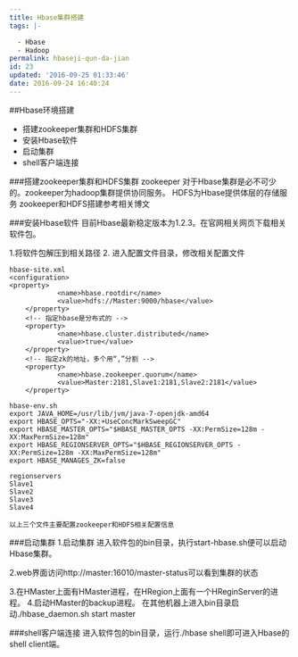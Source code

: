 ```yaml
---
title: Hbase集群搭建
tags: |-

  - Hbase
  - Hadoop
permalink: hbaseji-qun-da-jian
id: 23
updated: '2016-09-25 01:33:46'
date: 2016-09-24 16:40:24
---
```


##Hbase环境搭建
* 搭建zookeeper集群和HDFS集群
* 安装Hbase软件
* 启动集群
* shell客户端连接

###搭建zookeeper集群和HDFS集群
zookeeper 对于Hbase集群是必不可少的。zookeeper为hadoop集群提供协同服务。
HDFS为Hbase提供体层的存储服务
zookeeper和HDFS搭建参考相关博文

###安装Hbase软件
目前Hbase最新稳定版本为1.2.3。在官网相关网页下载相关软件包。

1.将软件包解压到相关路径
2. 进入配置文件目录，修改相关配置文件


    hbase-site.xml
    <configuration>
	<property>
                <name>hbase.rootdir</name>
                <value>hdfs://Master:9000/hbase</value>
        </property>
		<!-- 指定hbase是分布式的 -->
        <property>
                <name>hbase.cluster.distributed</name>
                <value>true</value>
        </property>
		<!-- 指定zk的地址，多个用“,”分割 -->
        <property>
                <name>hbase.zookeeper.quorum</name>
                <value>Master:2181,Slave1:2181,Slave2:2181</value>
        </property>
</configuration>

    hbase-env.sh
    export JAVA_HOME=/usr/lib/jvm/java-7-openjdk-amd64
    export HBASE_OPTS="-XX:+UseConcMarkSweepGC"
    export HBASE_MASTER_OPTS="$HBASE_MASTER_OPTS -XX:PermSize=128m -XX:MaxPermSize=128m"
    export HBASE_REGIONSERVER_OPTS="$HBASE_REGIONSERVER_OPTS -XX:PermSize=128m -XX:MaxPermSize=128m"
    export HBASE_MANAGES_ZK=false

    regionservers
    Slave1
    Slave2
    Slave3
    Slave4

    以上三个文件主要配置zookeeper和HDFS相关配置信息

###启动集群
1.启动集群
进入软件包的bin目录，执行start-hbase.sh便可以启动Hbase集群。

2.web界面访问http://master:16010/master-status可以看到集群的状态

3.在HMaster上面有HMaster进程，在HRegion上面有一个HReginServer的进程。
4.启动HMaster的backup进程。
在其他机器上进入bin目录启动./hbase_daemon.sh start master

###shell客户端连接
进入软件包的bin目录，运行./hbase shell即可进入Hbase的shell client端。




